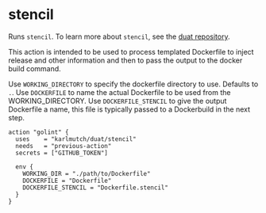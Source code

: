 # stencil

Runs `stencil`. To learn more about `stencil`, see the [duat repository](https://github.com/karlmutch/duat#stencil/).

This action is intended to be used to process templated Dockerfile to inject release and other information
and then to pass the output to the docker build command.

Use `WORKING_DIRECTORY` to specify the dockerfile directory to use. Defaults to `.`.
Use `DOCKERFILE` to name the actual Dockerfile to be used from the WORKING_DIRECTORY.
Use `DOCKERFILE_STENCIL` to give the output Dockerfile a name, this file is typically passed to a Dockerbuild in the next step.

```hcl
action "golint" {
  uses    = "karlmutch/duat/stencil"
  needs   = "previous-action"
  secrets = ["GITHUB_TOKEN"]

  env {
    WORKING_DIR = "./path/to/Dockerfile"
    DOCKERFILE = "Dockerfile"
    DOCKERFILE_STENCIL = "Dockerfile.stencil"
  }
}
```
